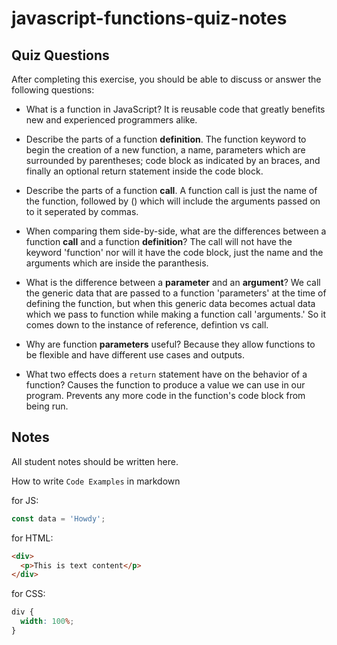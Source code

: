 # javascript-functions-quiz-notes

## Quiz Questions

After completing this exercise, you should be able to discuss or answer the following questions:

- What is a function in JavaScript?
  It is reusable code that greatly benefits new and experienced programmers alike.

- Describe the parts of a function **definition**.
  The function keyword to begin the creation of a new function, a name, parameters which are surrounded by parentheses; code block as indicated by an braces, and finally an optional return statement inside the code block.

- Describe the parts of a function **call**.
  A function call is just the name of the function, followed by () which will include the arguments passed on to it seperated by commas.

- When comparing them side-by-side, what are the differences between a function **call** and a function **definition**?
  The call will not have the keyword 'function' nor will it have the code block, just the name and the arguments which are inside the paranthesis.

- What is the difference between a **parameter** and an **argument**?
  We call the generic data that are passed to a function 'parameters' at the time of defining the function,
  but when this generic data becomes actual data which we pass to function while making a function call 'arguments.'
  So it comes down to the instance of reference, defintion vs call.

- Why are function **parameters** useful?
  Because they allow functions to be flexible and have different use cases and outputs.

- What two effects does a `return` statement have on the behavior of a function?
  Causes the function to produce a value we can use in our program.
  Prevents any more code in the function's code block from being run.

## Notes

All student notes should be written here.

How to write `Code Examples` in markdown

for JS:

```javascript
const data = 'Howdy';
```

for HTML:

```html
<div>
  <p>This is text content</p>
</div>
```

for CSS:

```css
div {
  width: 100%;
}
```
